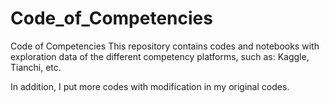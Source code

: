 # Code_of_Competencies

Code of Competencies  This repository contains codes and notebooks with exploration data of the different competency platforms, such as: Kaggle, Tianchi, etc.

In addition, I put more codes with modification in my original codes.

